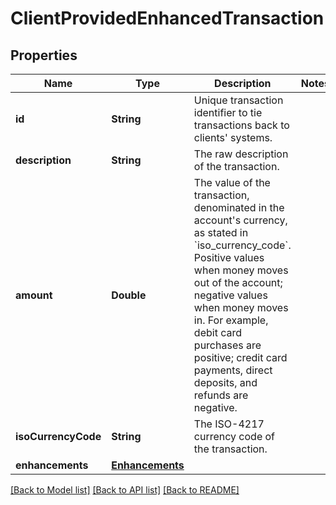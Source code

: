 # ClientProvidedEnhancedTransaction

## Properties
Name | Type | Description | Notes
------------ | ------------- | ------------- | -------------
**id** | **String** | Unique transaction identifier to tie transactions back to clients&#39; systems. | 
**description** | **String** | The raw description of the transaction. | 
**amount** | **Double** | The value of the transaction, denominated in the account&#39;s currency, as stated in &#x60;iso_currency_code&#x60;. Positive values when money moves out of the account; negative values when money moves in. For example, debit card purchases are positive; credit card payments, direct deposits, and refunds are negative. | 
**isoCurrencyCode** | **String** | The ISO-4217 currency code of the transaction. | 
**enhancements** | [**Enhancements**](Enhancements.md) |  | 

[[Back to Model list]](../README.md#documentation-for-models) [[Back to API list]](../README.md#documentation-for-api-endpoints) [[Back to README]](../README.md)


